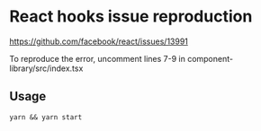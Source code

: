 # React hooks issue reproduction

https://github.com/facebook/react/issues/13991

To reproduce the error, uncomment lines 7-9 in component-library/src/index.tsx

## Usage

`yarn && yarn start`
